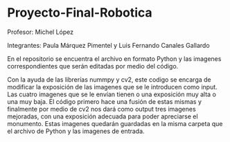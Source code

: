 # Proyecto-Final-Robotica
Profesor: Michel López

Integrantes:
Paula Márquez Pimentel y Luis Fernando Canales Gallardo

En el repositorio se encuentra el archivo en formato Python y las imagenes correspondientes que serán editadas por medio del código.

Con la ayuda de las librerías nummpy y cv2, este codigo se encarga de modificar la exposición de las imagenes que se le introducen como input. Las cuatro imagenes que se le envían tienen o una exposición muy alta o una muy baja. El código primero hace una fusión de estas mismas y finalmente por medio de cv2 nos dará como output tres imagenes mejoradas, con una exposición adecuada para poder apreciarse el monumento.
Estas imagenes quedarán guardadas en la misma carpeta que el archivo de Python y las imagenes de entrada.
